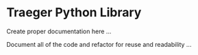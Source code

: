 # Traeger Python Library

Create proper documentation here ...

Document all of the code and refactor for reuse and readability ...
